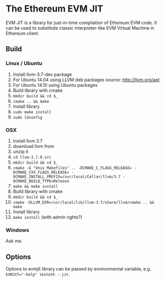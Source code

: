 # The Ethereum EVM JIT

EVM JIT is a library for just-in-time compilation of Ethereum EVM code.
It can be used to substitute classic interpreter-like EVM Virtual Machine in Ethereum client.

## Build

### Linux / Ubuntu

1. Install llvm-3.7-dev package
  1. For Ubuntu 14.04 using LLVM deb packages source: http://llvm.org/apt
  2. For Ubuntu 14.10 using Ubuntu packages
2. Build library with cmake
  1. `mkdir build && cd $_`
  2. `cmake .. && make`
3. Install library
  1. `sudo make install`
  2. `sudo ldconfig`
  
### OSX

1. Install llvm 3.7
  1. download llvm from 
  2. unzip it
  3. `cd llvm-3.7.0.src`
  4. `mkdir build && cd $_`
  5. `cmake -G "Unix Makefiles" .. -DCMAKE_C_FLAGS_RELEASE= -DCMAKE_CXX_FLAGS_RELEASE= -DCMAKE_INSTALL_PREFIX=/usr/local/Cellar/llvm/3.7 -DCMAKE_BUILD_TYPE=Release`
  6. `make && make install`
2. Build library with cmake
  1. `mkdir build && cd $_`
  2. `cmake -DLLVM_DIR=/usr/local/lib/llvm-3.7/share/llvm/cmake .. && make`
3. Install library
  1. `make install` (with admin rights?)
  
### Windows

Ask me.

## Options

Options to evmjit library can be passed by environmental variable, e.g. `EVMJIT="-help" testeth --jit`.
